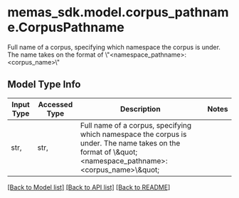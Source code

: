 # memas_sdk.model.corpus_pathname.CorpusPathname

Full name of a corpus, specifying which namespace the corpus is under.  The name takes on the format of \\\"<namespace_pathname>:<corpus_name>\\\"

## Model Type Info
Input Type | Accessed Type | Description | Notes
------------ | ------------- | ------------- | -------------
str,  | str,  | Full name of a corpus, specifying which namespace the corpus is under.  The name takes on the format of \\\&quot;&lt;namespace_pathname&gt;:&lt;corpus_name&gt;\\\&quot; | 

[[Back to Model list]](../../README.md#documentation-for-models) [[Back to API list]](../../README.md#documentation-for-api-endpoints) [[Back to README]](../../README.md)


